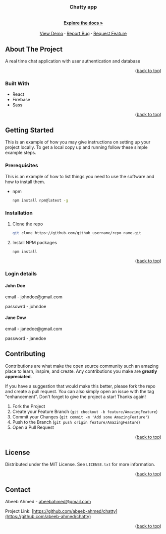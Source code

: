 
<h3 align="center">Chatty app</h3>

  <p align="center">
    <br />
    <a href="https://github.com/abeeb-ahmed/chatty"><strong>Explore the docs »</strong></a>
    <br />
    <br />
    <a href="https://chatty-app-1tvv.onrender.com/">View Demo</a>
    ·
    <a href="https://github.com/abeeb-ahmed/chatty/issues">Report Bug</a>
    ·
    <a href="https://github.com/abeeb-ahmed/chatty/issues">Request Feature</a>
  </p>
</div>





<!-- ABOUT THE PROJECT -->
## About The Project

A real time chat application with user authentication and database

<p align="right">(<a href="#readme-top">back to top</a>)</p>



### Built With


* React
* Firebase
* Sass


<p align="right">(<a href="#readme-top">back to top</a>)</p>



<!-- GETTING STARTED -->
## Getting Started

This is an example of how you may give instructions on setting up your project locally.
To get a local copy up and running follow these simple example steps.

### Prerequisites

This is an example of how to list things you need to use the software and how to install them.
* npm
  ```sh
  npm install npm@latest -g
  ```

### Installation

1. Clone the repo
   ```sh
   git clone https://github.com/github_username/repo_name.git
   ```
2. Install NPM packages
   ```sh
   npm install
   ```

<p align="right">(<a href="#readme-top">back to top</a>)</p>


### Login details

#### John Doe
<p>email - johndoe@gmail.com</p>
<p>passowrd - johndoe</p>


#### Jane Dow
<p>email - janedoe@gmail.com</p>
<p>password - janedoe</P>


<!-- CONTRIBUTING -->
## Contributing

Contributions are what make the open source community such an amazing place to learn, inspire, and create. Any contributions you make are **greatly appreciated**.

If you have a suggestion that would make this better, please fork the repo and create a pull request. You can also simply open an issue with the tag "enhancement".
Don't forget to give the project a star! Thanks again!

1. Fork the Project
2. Create your Feature Branch (`git checkout -b feature/AmazingFeature`)
3. Commit your Changes (`git commit -m 'Add some AmazingFeature'`)
4. Push to the Branch (`git push origin feature/AmazingFeature`)
5. Open a Pull Request

<p align="right">(<a href="#readme-top">back to top</a>)</p>



<!-- LICENSE -->
## License

Distributed under the MIT License. See `LICENSE.txt` for more information.

<p align="right">(<a href="#readme-top">back to top</a>)</p>



<!-- CONTACT -->
## Contact

Abeeb Ahmed - abeebahmed@gmail.com

Project Link: [https://github.com/abeeb-ahmed/chatty](https://github.com/abeeb-ahmed/chatty)

<p align="right">(<a href="#readme-top">back to top</a>)</p>






